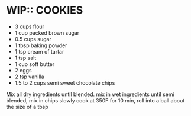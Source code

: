 WIP:: COOKIES
================================================================================
- 3 cups flour
- 1 cup packed brown sugar
- 0.5 cups sugar
- 1 tbsp baking powder
- 1 tsp cream of tartar
- 1 tsp salt
- 1 cup soft butter
- 2 eggs
- 2 tsp vanilla
- 1.5 to 2 cups semi sweet chocolate chips

Mix all dry ingredients until blended. mix in wet ingredients until semi blended, mix in chips slowly
cook at 350F for 10 min, roll into a ball about the size of a tbsp

